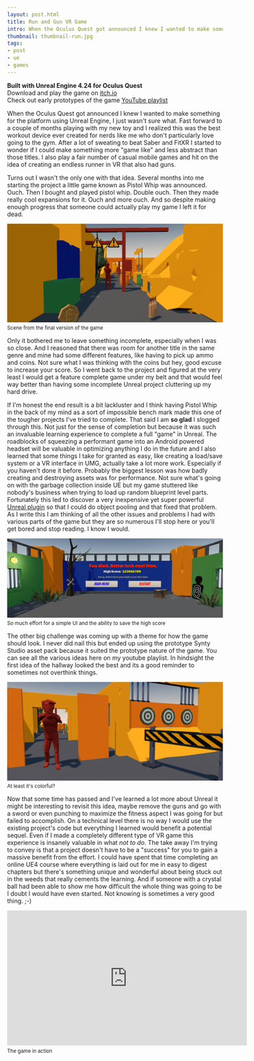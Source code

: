 ```yaml
---
layout: post.html
title: Run and Gun VR Game 
intro: When the Oculus Quest got announced I knew I wanted to make something for the platform using Unreal Engine, I just wasn't sure what. Fast forward to a couple of months playing with my new toy and I realized this was the best workout device ever created for nerds like me who hate the sight of a gym. After a lot of sweating to beat Saber and FitXR I started to wonder if I could make something more "game like" and less abstract than those titles. I also play a fair number of casual mobile games and hit on the idea of creating an endless runner in VR that also had guns.
thumbnail: thumbnail-run.jpg
tags: 
- post
- ue
- games
---
```


**Built with Unreal Engine 4.24 for Oculus Quest**\
Download and play the game on [itch.io](https://rustbucket71.itch.io/run-and-gun)\
Check out early prototypes of the game [YouTube playlist](https://youtube.com/playlist?list=PLHf1uI_pZsIVRWYqYhi-3hMh1fY9UZpvx)


When the Oculus Quest got announced I knew I wanted to make something for the platform using Unreal Engine, I just wasn't sure what. Fast forward to a couple of months playing with my new toy and I realized this was the best workout device ever created for nerds like me who don't particularly love going to the gym. After a lot of sweating to beat Saber and FitXR I started to wonder if I could make something more "game like" and less abstract than those titles. I also play a fair number of casual mobile games and hit on the idea of creating an endless runner in VR that also had guns.

Turns out I wasn't the only one with that idea. Several months into me starting the project a little game known as Pistol Whip was announced. Ouch. Then I bought and played pistol whip. Double ouch. Then they made really cool expansions for it. Ouch and more ouch. And so despite making enough progress that someone could actually play my game I left it for dead.

![screenshot](/img/posts/rungun/811NfK.png)
<small>Scene from the final version of the game</small>

Only it bothered me to leave something incomplete, especially when I was so close. And I reasoned that there was room for another title in the same genre and mine had some different features, like having to pick up ammo and coins. Not sure what I was thinking with the coins but hey, good excuse to increase your score. So I went back to the project and figured at the very least I would get a feature complete game under my belt and that would feel way better than having some incomplete Unreal project cluttering up my hard drive.

If I'm honest the end result is a bit lackluster and I think having Pistol Whip in the back of my mind as a sort of impossible bench mark made this one of the tougher projects I've tried to complete. That said I am **so glad** I slogged through this. Not just for the sense of completion but because it was such an invaluable learning experience to complete a full "game" in Unreal. The roadblocks of squeezing a performant game into an Android powered headset will be valuable in optimizing anything I do in the future and I also learned that some things I take for granted as easy, like creating a load/save system or a VR interface in UMG, actually take a lot more work. Especially if you haven't done it before. Probably the biggest lesson was how badly creating and destroying assets was for performance. Not sure what's going on with the garbage collection inside UE but my game stuttered like nobody's business when trying to load up random blueprint level parts. Fortunately this led to discover a very inexpensive yet super powerful [Unreal plugin](https://www.unrealengine.com/marketplace/en-US/product/object-pool-plugin) so that I could do object pooling and that fixed that problem. As I write this I am thinking of all the other issues and problems I had with various parts of the game but they are so numerous I'll stop here or you'll get bored and stop reading. I know I would.

![screenshot](/img/posts/rungun/dEtJzc.png)
<small>So much effort for a simple UI and the ability to save the high score</small>

The other big challenge was coming up with a theme for how the game should look. I never did nail this but ended up using the prototype Synty Studio asset pack because it suited the prototype nature of the game. You can see all the various ideas here on my youtube playlist. In hindsight the first idea of the hallway looked the best and its a good reminder to sometimes not overthink things. 

![screenshot](/img/posts/rungun/adwfGC.png)
<small>At least it's colorful?</small>

Now that some time has passed and I've learned a lot more about Unreal it might be interesting to revisit this idea, maybe remove the guns and go with a sword or even punching to maximize the fitness aspect I was going for but failed to accomplish. On a technical level there is no way I would use the existing project's code but everything I learned would benefit a potential sequel. Even if I made a completely different type of VR game this experience is insanely valuable in what *not to do*. The take away I'm trying to convey is that a project doesn't have to be a "success" for you to gain a massive benefit from the effort. I could have spent that time completing an online UE4 course where everything is laid out for me in easy to digest chapters but there's something unique and wonderful about being stuck out in the weeds that really cements the learning. And if someone with a crystal ball had been able to show me how difficult the whole thing was going to be I doubt I would have even started. Not knowing is sometimes a very good thing. ;-)

<iframe width="560" height="315" src="https://www.youtube.com/embed/ediQ94EqmW0" title="YouTube video player" frameborder="0" allow="accelerometer; autoplay; clipboard-write; encrypted-media; gyroscope; picture-in-picture" allowfullscreen></iframe>
<small>The game in action</small>